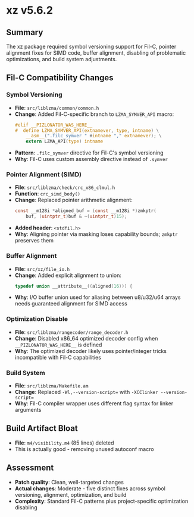 # xz v5.6.2

## Summary
The xz package required symbol versioning support for Fil-C, pointer alignment fixes for SIMD code, buffer alignment, disabling of problematic optimizations, and build system adjustments.

## Fil-C Compatibility Changes

### Symbol Versioning
- **File**: `src/liblzma/common/common.h`
- **Change**: Added Fil-C-specific branch to `LZMA_SYMVER_API` macro:
  ```c
  #elif __PIZLONATOR_WAS_HERE__
  #  define LZMA_SYMVER_API(extnamever, type, intname) \
      __asm__(".filc_symver " #intname "," extnamever); \
      extern LZMA_API(type) intname
  ```
- **Pattern**: `.filc_symver` directive for Fil-C's symbol versioning
- **Why**: Fil-C uses custom assembly directive instead of `.symver`

### Pointer Alignment (SIMD)
- **File**: `src/liblzma/check/crc_x86_clmul.h`
- **Function**: `crc_simd_body()`
- **Change**: Replaced pointer arithmetic alignment:
  ```c
  const __m128i *aligned_buf = (const __m128i *)zmkptr(
      buf, (uintptr_t)buf & ~(uintptr_t)15);
  ```
- **Added header**: `<stdfil.h>`
- **Why**: Aligning pointer via masking loses capability bounds; `zmkptr` preserves them

### Buffer Alignment
- **File**: `src/xz/file_io.h`
- **Change**: Added explicit alignment to union:
  ```c
  typedef union __attribute__((aligned(16))) {
  ```
- **Why**: I/O buffer union used for aliasing between u8/u32/u64 arrays needs guaranteed alignment for SIMD access

### Optimization Disable
- **File**: `src/liblzma/rangecoder/range_decoder.h`
- **Change**: Disabled x86_64 optimized decoder config when `__PIZLONATOR_WAS_HERE__` is defined
- **Why**: The optimized decoder likely uses pointer/integer tricks incompatible with Fil-C capabilities

### Build System
- **File**: `src/liblzma/Makefile.am`
- **Change**: Replaced `-Wl,--version-script=` with `-XCClinker --version-script=`
- **Why**: Fil-C compiler wrapper uses different flag syntax for linker arguments

## Build Artifact Bloat
- **File**: `m4/visibility.m4` (85 lines) deleted
- This is actually good - removing unused autoconf macro

## Assessment
- **Patch quality**: Clean, well-targeted changes
- **Actual changes**: Moderate - five distinct fixes across symbol versioning, alignment, optimization, and build
- **Complexity**: Standard Fil-C patterns plus project-specific optimization disabling
